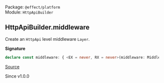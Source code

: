 Package: `@effect/platform`<br />
Module: `HttpApiBuilder`<br />

## HttpApiBuilder.middleware

Create an `HttpApi` level middleware `Layer`.

**Signature**

```ts
declare const middleware: { <EX = never, RX = never>(middleware: MiddlewareFn<never> | Effect.Effect<MiddlewareFn<never>, EX, RX>, options?: { readonly withContext?: false | undefined; }): Layer.Layer<never, EX, Exclude<RX, Scope>>; <R, EX = never, RX = never>(middleware: MiddlewareFn<never, R> | Effect.Effect<MiddlewareFn<never, R>, EX, RX>, options: { readonly withContext: true; }): Layer.Layer<never, EX, Exclude<HttpRouter.HttpRouter.ExcludeProvided<R> | RX, Scope>>; <ApiId extends string, Groups extends HttpApiGroup.HttpApiGroup.Any, Error, ErrorR, EX = never, RX = never>(api: HttpApi.HttpApi<ApiId, Groups, Error, ErrorR>, middleware: MiddlewareFn<NoInfer<Error>> | Effect.Effect<MiddlewareFn<NoInfer<Error>>, EX, RX>, options?: { readonly withContext?: false | undefined; }): Layer.Layer<never, EX, Exclude<RX, Scope>>; <ApiId extends string, Groups extends HttpApiGroup.HttpApiGroup.Any, Error, ErrorR, R, EX = never, RX = never>(api: HttpApi.HttpApi<ApiId, Groups, Error, ErrorR>, middleware: MiddlewareFn<NoInfer<Error>, R> | Effect.Effect<MiddlewareFn<NoInfer<Error>, R>, EX, RX>, options: { readonly withContext: true; }): Layer.Layer<never, EX, Exclude<HttpRouter.HttpRouter.ExcludeProvided<R> | RX, Scope>>; }
```

[Source](https://github.com/Effect-TS/effect/tree/main/packages/platform/src/HttpApiBuilder.ts#L882)

Since v1.0.0